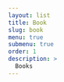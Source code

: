 ```yaml
---
layout: list
title: Book
slug: book
menu: true
submenu: true
order: 1
description: >
  Books
---
```

